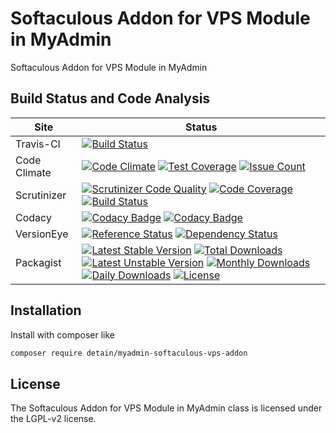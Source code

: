 # Softaculous Addon for VPS Module in MyAdmin

Softaculous Addon for VPS Module in MyAdmin

## Build Status and Code Analysis

Site          | Status
--------------|---------------------------
Travis-CI     | [![Build Status](https://travis-ci.org/detain/myadmin-softaculous-vps-addon.svg?branch=master)](https://travis-ci.org/detain/myadmin-softaculous-vps-addon)
Code Climate  | [![Code Climate](https://codeclimate.com/github/detain/myadmin-softaculous-vps-addon/badges/gpa.svg)](https://codeclimate.com/github/detain/myadmin-softaculous-vps-addon) [![Test Coverage](https://codeclimate.com/github/detain/myadmin-softaculous-vps-addon/badges/coverage.svg)](https://codeclimate.com/github/detain/myadmin-softaculous-vps-addon/coverage) [![Issue Count](https://codeclimate.com/github/detain/myadmin-softaculous-vps-addon/badges/issue_count.svg)](https://codeclimate.com/github/detain/myadmin-softaculous-vps-addon)
Scrutinizer   | [![Scrutinizer Code Quality](https://scrutinizer-ci.com/g/myadmin-plugins/myadmin-softaculous-vps-addon/badges/quality-score.png?b=master)](https://scrutinizer-ci.com/g/myadmin-plugins/myadmin-softaculous-vps-addon/?branch=master) [![Code Coverage](https://scrutinizer-ci.com/g/myadmin-plugins/myadmin-softaculous-vps-addon/badges/coverage.png?b=master)](https://scrutinizer-ci.com/g/myadmin-plugins/myadmin-softaculous-vps-addon/?branch=master) [![Build Status](https://scrutinizer-ci.com/g/myadmin-plugins/myadmin-softaculous-vps-addon/badges/build.png?b=master)](https://scrutinizer-ci.com/g/myadmin-plugins/myadmin-softaculous-vps-addon/build-status/master)
Codacy        | [![Codacy Badge](https://api.codacy.com/project/badge/Grade/226251fc068f4fd5b4b4ef9a40011d06)](https://www.codacy.com/app/detain/myadmin-softaculous-vps-addon) [![Codacy Badge](https://api.codacy.com/project/badge/Coverage/25fa74eb74c947bf969602fcfe87e349)](https://www.codacy.com/app/detain/myadmin-softaculous-vps-addon?utm_source=github.com&utm_medium=referral&utm_content=detain/myadmin-softaculous-vps-addon&utm_campaign=Badge_Coverage)
VersionEye    | [![Reference Status](https://www.versioneye.com/php/detain:myadmin-softaculous-vps-addon/reference_badge.svg?style=flat)](https://www.versioneye.com/php/detain:myadmin-softaculous-vps-addon/references) [![Dependency Status](https://www.versioneye.com/user/projects/592f7318bafc5500414dfd2a/badge.svg?style=flat-square)](https://www.versioneye.com/user/projects/592f7318bafc5500414dfd2a)
Packagist     | [![Latest Stable Version](https://poser.pugx.org/detain/myadmin-softaculous-vps-addon/version)](https://packagist.org/packages/detain/myadmin-softaculous-vps-addon) [![Total Downloads](https://poser.pugx.org/detain/myadmin-softaculous-vps-addon/downloads)](https://packagist.org/packages/detain/myadmin-softaculous-vps-addon) [![Latest Unstable Version](https://poser.pugx.org/detain/myadmin-softaculous-vps-addon/v/unstable)](//packagist.org/packages/detain/myadmin-softaculous-vps-addon) [![Monthly Downloads](https://poser.pugx.org/detain/myadmin-softaculous-vps-addon/d/monthly)](https://packagist.org/packages/detain/myadmin-softaculous-vps-addon) [![Daily Downloads](https://poser.pugx.org/detain/myadmin-softaculous-vps-addon/d/daily)](https://packagist.org/packages/detain/myadmin-softaculous-vps-addon) [![License](https://poser.pugx.org/detain/myadmin-softaculous-vps-addon/license)](https://packagist.org/packages/detain/myadmin-softaculous-vps-addon)


## Installation

Install with composer like

```sh
composer require detain/myadmin-softaculous-vps-addon
```

## License

The Softaculous Addon for VPS Module in MyAdmin class is licensed under the LGPL-v2 license.

